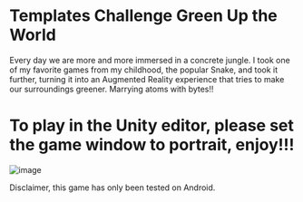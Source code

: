 # Templates Challenge Green Up the World

Every day we are more and more immersed in a concrete jungle. I took one of my favorite games from my childhood, the popular Snake, and took it further, turning it into an Augmented Reality experience that tries to make our surroundings greener. 
Marrying atoms with bytes!!

# To play in the Unity editor, please set the game window to portrait, enjoy!!!
![image](https://user-images.githubusercontent.com/93027900/178163117-01ad1cd0-416e-42da-b9d7-b04895558c15.png)

Disclaimer, this game has only been tested on Android.
